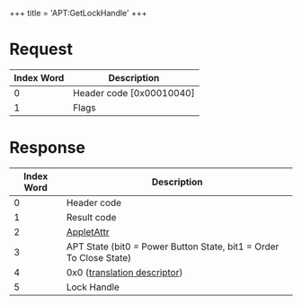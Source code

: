 +++
title = 'APT:GetLockHandle'
+++

# Request

| Index Word | Description                |
|------------|----------------------------|
| 0          | Header code \[0x00010040\] |
| 1          | Flags                      |

# Response

| Index Word | Description                                                        |
|------------|--------------------------------------------------------------------|
| 0          | Header code                                                        |
| 1          | Result code                                                        |
| 2          | [AppletAttr](NS_and_APT_Services#AppletAttr "wikilink")            |
| 3          | APT State (bit0 = Power Button State, bit1 = Order To Close State) |
| 4          | 0x0 ([translation descriptor](IPC "wikilink"))                     |
| 5          | Lock Handle                                                        |